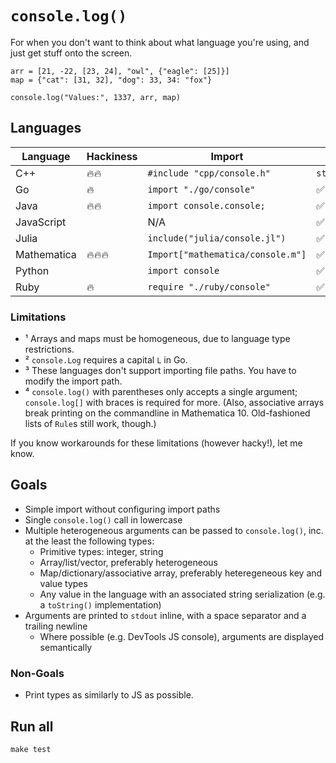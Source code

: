 # `console.log()`

For when you don't want to think about what language you're using, and just get stuff onto the screen.

    arr = [21, -22, [23, 24], "owl", {"eagle": [25]}]
    map = {"cat": [31, 32], "dog": 33, 34: "fox"}

    console.log("Values:", 1337, arr, map)

## Languages

| Language   | Hackiness | Import                            | Arrays        | Maps       | Limitations |
|------------|-----------|---------------------------------- |---------------|------------|-----|
| C++        | 🔥🔥        | `#include "cpp/console.h"`        | `std::vector` | `std::map` | ¹ |
| Go         | 🔥         | `import "./go/console"`           | ✅             | ✅          | ¹ ² |
| Java       | 🔥🔥        | `import console.console;`         | ✅             | [TODO](https://github.com/lgarron/console.log/issues/6) | ¹ ³ |
| JavaScript |           | N/A                               | ✅             | ✅          | |
| Julia      |           | `include("julia/console.jl")`     | ✅             | ✅          | |
| Mathematica| 🔥🔥🔥       | `Import["mathematica/console.m"]` | ✅             | ✅          | ⁴ |
| Python     |           | `import console`                  | ✅             | ✅          | ³ |
| Ruby       | 🔥         | `require "./ruby/console"`        | ✅             | ✅          | |

### Limitations

- ¹ Arrays and maps must be homogeneous, due to language type restrictions.
- ² `console.Log` requires a capital `L` in Go.
- ³ These languages don't support importing file paths. You have to modify the import path.
- ⁴ `console.log()` with parentheses only accepts a single argument; `console.log[]` with braces is required for more. (Also, associative arrays break printing on the commandline in Mathematica 10. Old-fashioned lists of `Rule`s still work, though.)

If you know workarounds for these limitations (however hacky!), let me know.

## Goals

- Simple import without configuring import paths
- Single `console.log()` call in lowercase
- Multiple heterogeneous arguments can be passed to `console.log()`, inc. at the least the following types:
  - Primitive types: integer, string
  - Array/list/vector, preferably heterogeneous
  - Map/dictionary/associative array, preferably heteregeneous key and value types
  - Any value in the language with an associated string serialization (e.g. a `toString()` implementation)
- Arguments are printed to `stdout` inline, with a space separator and a trailing newline
  - Where possible (e.g. DevTools JS console), arguments are displayed semantically

### Non-Goals

- Print types as similarly to JS as possible.

## Run all

```
make test
```
